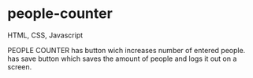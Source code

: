 # people-counter

HTML, CSS, Javascript

PEOPLE COUNTER
has button wich increases number of entered people.
has save button which saves the amount of people and logs it out on a screen.
